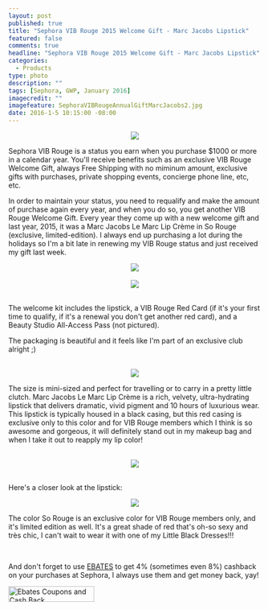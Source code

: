 ```yaml
---
layout: post
published: true
title: "Sephora VIB Rouge 2015 Welcome Gift - Marc Jacobs Lipstick"
featured: false
comments: true
headline: "Sephora VIB Rouge 2015 Welcome Gift - Marc Jacobs Lipstick"
categories: 
  - Products
type: photo
description: ""
tags: [Sephora, GWP, January 2016]
imagecredit: ""
imagefeature: SephoraVIBRougeAnnualGiftMarcJacobs2.jpg
date: 2016-1-5 10:15:00 -08:00
---
```


<center><img src="/images/SephoraVIBRougeAnnualGiftMarcJacobs.jpg"></center>

<p>Sephora VIB Rouge is a status you earn when you purchase $1000 or more in a calendar year. You'll receive benefits such as an exclusive VIB Rouge Welcome Gift, always Free Shipping with no miminum amount, exclusive gifts with purchases, private shopping events, concierge phone line, etc, etc.</p>

<p>In order to maintain your status, you need to requalify and make the amount of purchase again every year, and when you do so, you get another VIB Rouge Welcome Gift. Every year they come up with a new welcome gift and last year, 2015, it was a Marc Jacobs Le Marc Lip Crème in So Rouge (exclusive, limited-edition). I always end up purchasing a lot during the holidays so I'm a bit late in renewing my VIB Rouge status and just received my gift last week.</p>

<center><img src="/images/SephoraVIBRougeAnnualGiftMarcJacobs3.jpg"></center>

<br>

<center><img src="/images/SephoraVIBRougeAnnualGiftMarcJacobs2.jpg"></center>

<br>

<p>The welcome kit includes the lipstick, a VIB Rouge Red Card (if it's your first time to qualify, if it's a renewal you don't get another red card), and a Beauty Studio All-Access Pass (not pictured).</p>

<p>The packaging is beautiful and it feels like I'm part of an exclusive club alright ;)</p>

<br>

<center><img src="/images/SephoraVIBRougeAnnualGiftMarcJacobs5.jpg"></center>

<p>The size is mini-sized and perfect for travelling or to carry in a pretty little clutch. Marc Jacobs Le Marc Lip Crème is a rich, velvety, ultra-hydrating lipstick that delivers dramatic, vivid pigment and 10 hours of luxurious wear. This lipstick is typically housed in a black casing, but this red casing is exclusive only to this color and for VIB Rouge members which I think is so awesome and gorgeous, it will definitely stand out in my makeup bag and when I take it out to reapply my lip color!</p>

<br>

<center><img src="/images/SephoraVIBRougeAnnualGiftMarcJacobs6.jpg"></center>

<br>

<p>Here's a closer look at the lipstick:</p>

<center><img src="/images/SephoraVIBRougeAnnualGiftMarcJacobs4.jpg"></center>

<p>The color So Rouge is an exclusive color for VIB Rouge members only, and it's limited edition as well. It's a great shade of red that's oh-so sexy and très chic, I can't wait to wear it with one of my Little Black Dresses!!!</p>

<br>

<p>And don't forget to use <a href="http://www.ebates.com/rf.do?referrerid=nFbj2DqrCN%2BpB5AWKzmAFQ%3D%3D&eeid=30337" target="_blank">EBATES</a> to get 4% (sometimes even 8%) cashback on your purchases at Sephora, I always use them and get money back, yay!</p>

<a href='http://www.ebates.com/rf.do?referrerid=nFbj2DqrCN%2BpB5AWKzmAFQ%3D%3D&eeid=28585' target='_blank' rel='nofollow'><img src='http://www.ebates.com/referral/2012/global_files/images/ebates_logo.png' alt='Ebates Coupons and Cash Back' height='31' width='171' border='0'/></a>
